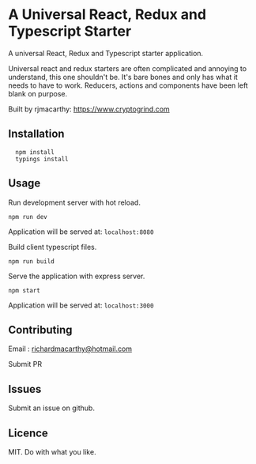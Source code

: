 
# A Universal React, Redux and Typescript Starter

A universal React, Redux and Typescript starter application.

Universal react and redux starters are often complicated and annoying to understand, this one shouldn't be.  It's bare bones and only has what it needs to have to work.  Reducers, actions and components have been left blank on purpose.

Built by rjmacarthy: https://www.cryptogrind.com

## Installation

```
  npm install 
  typings install
```

## Usage

Run development server with hot reload.
```
npm run dev
```

Application will be served at: `localhost:8080`

Build client typescript files.
```
npm run build
```

Serve the application with express server.
```
npm start
```

Application will be served at: `localhost:3000`

## Contributing

Email : richardmacarthy@hotmail.com

Submit PR

## Issues

Submit an issue on github.

## Licence

MIT. Do with what you like.
